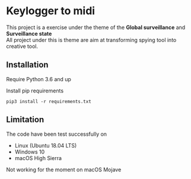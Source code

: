 # Keylogger to midi

This project is a exercise under the theme of the **Global surveillance** and **Surveillance state**  
All project under this is theme are aim at transforming spying tool into creative tool.

## Installation
Require Python 3.6 and up

Install pip requirements
```
pip3 install -r requirements.txt
```

## Limitation
The code have been test successfully on
- Linux (Ubuntu 18.04 LTS)
- Windows 10
- macOS High Sierra

Not working for the moment on macOS Mojave


